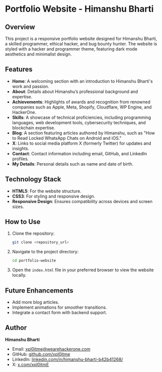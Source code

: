 # Portfolio Website - Himanshu Bharti

## Overview
This project is a responsive portfolio website designed for Himanshu Bharti, a skilled programmer, ethical hacker, and bug bounty hunter. The website is styled with a hacker and programmer theme, featuring dark mode aesthetics and minimalist design.

## Features
- **Home**: A welcoming section with an introduction to Himanshu Bharti's work and passion.
- **About**: Details about Himanshu’s professional background and expertise.
- **Achievements**: Highlights of awards and recognition from renowned companies such as Apple, Meta, Shopify, Cloudflare, WP Engine, and HackerOne.
- **Skills**: A showcase of technical proficiencies, including programming languages, web development tools, cybersecurity techniques, and blockchain expertise.
- **Blog**: A section featuring articles authored by Himanshu, such as "How to Read Locked WhatsApp Chats on Android and iOS."
- **X**: Links to social media platform X (formerly Twitter) for updates and insights.
- **Contact**: Contact information including email, GitHub, and LinkedIn profiles.
- **My Details**: Personal details such as name and date of birth.

## Technology Stack
- **HTML5**: For the website structure.
- **CSS3**: For styling and responsive design.
- **Responsive Design**: Ensures compatibility across devices and screen sizes.

## How to Use
1. Clone the repository:
   ```bash
   git clone <repository_url>
   ```
2. Navigate to the project directory:
   ```bash
   cd portfolio-website
   ```
3. Open the `index.html` file in your preferred browser to view the website locally.

## Future Enhancements
- Add more blog articles.
- Implement animations for smoother transitions.
- Integrate a contact form with backend support.

## Author
**Himanshu Bharti**
- Email: [xpl0itme@wearehackerone.com](mailto:xpl0itme@wearehackerone.com)
- GitHub: [github.com/xpl0itme](https://github.com/xpl0itme)
- LinkedIn: [linkedin.com/in/himanshu-bharti-b42b41268/](https://www.linkedin.com/in/himanshu-bharti-b42b41268/)
- X: [x.com/xpl0itmE](https://x.com/xpl0itmE)

